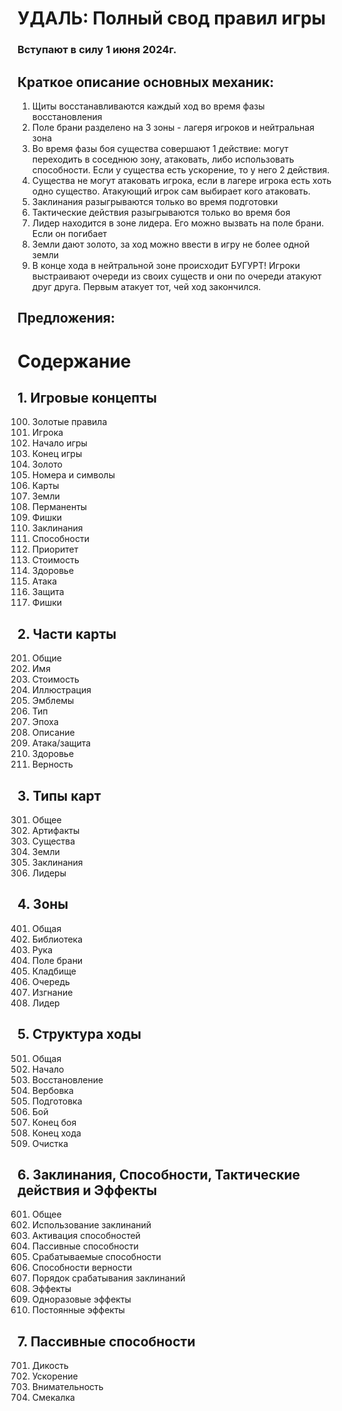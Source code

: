 # УДАЛЬ: Полный свод правил игры

### Вступают в силу 1 июня 2024г.

## Краткое описание основных механик:

1. Щиты восстанавливаются каждый ход во время фазы восстановления
2. Поле брани разделено на 3 зоны - лагеря игроков и нейтральная зона
3. Во время фазы боя существа совершают 1 действие: могут переходить в соседнюю зону, атаковать, либо использовать способности. Если у существа есть ускорение, то у него 2 действия.
4. Существа не могут атаковать игрока, если в лагере игрока есть хоть одно существо. Атакующий игрок сам выбирает кого атаковать.
5. Заклинания разыгрываются только во время подготовки
6. Тактические действия разыгрываются только во время боя
7. Лидер находится в зоне лидера. Его можно вызвать на поле брани. Если он погибает
8. Земли дают золото, за ход можно ввести в игру не более одной земли
9. В конце хода в нейтральной зоне происходит БУГУРТ! Игроки выстраивают очереди из своих существ и они по очереди атакуют друг друга. Первым атакует тот, чей ход закончился.

## Предложения:



# Содержание

## 1. Игровые концепты
100. Золотые правила
101. Игрока
102. Начало игры
103. Конец игры
104. Золото
105. Номера и символы
108. Карты
109. Земли
110. Перманенты
111. Фишки
112. Заклинания
113. Способности
114. Приоритет
115. Стоимость
116. Здоровье
117. Атака
118. Защита
119. Фишки

## 2. Части карты
201. Общие
202. Имя
203. Стоимость
204. Иллюстрация
205. Эмблемы
206. Тип
207. Эпоха
208. Описание
209. Атака/защита
210. Здоровье
211. Верность

## 3. Типы карт
301. Общее
302. Артифакты
303. Существа
304. Земли
305. Заклинания
306. Лидеры

## 4. Зоны
401. Общая
402. Библиотека
403. Рука
404. Поле брани
405. Кладбище
406. Очередь
407. Изгнание
408. Лидер

## 5. Структура ходы
501. Общая
502. Начало
503. Восстановление
504. Вербовка
505. Подготовка
506. Бой
507. Конец боя
508. Конец хода
509. Очистка

## 6. Заклинания, Способности, Тактические действия и Эффекты
601. Общее
602. Использование заклинаний
603. Активация способностей
604. Пассивные способности
605. Срабатываемые способности
606. Способности верности
607. Порядок срабатывания заклинаний
608. Эффекты
609. Одноразовые эффекты
610. Постоянные эффекты

## 7. Пассивные способности
701. Дикость
702. Ускорение
703. Внимательность
704. Смекалка 
